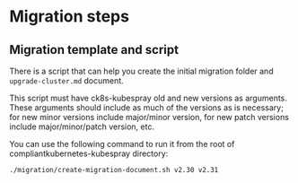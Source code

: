 # Migration steps

## Migration template and script

There is a script that can help you create the initial migration folder and `upgrade-cluster.md` document.

This script must have ck8s-kubespray old and new versions as arguments.
These arguments should include as much of the versions as is necessary; for new minor versions include major/minor version, for new patch versions include major/minor/patch version, etc.

You can use the following command to run it from the root of compliantkubernetes-kubespray directory:

```bash
./migration/create-migration-document.sh v2.30 v2.31
```
